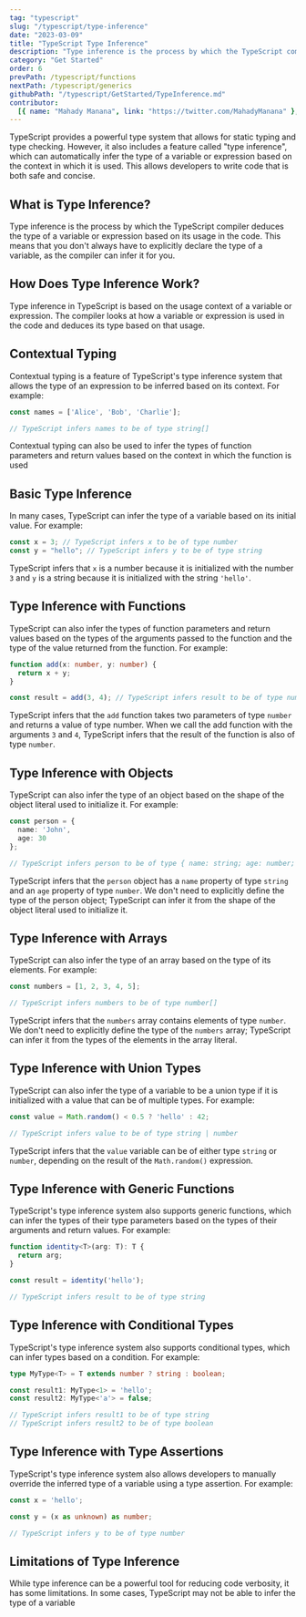 ```yaml
---
tag: "typescript"
slug: "/typescript/type-inference"
date: "2023-03-09"
title: "TypeScript Type Inference"
description: "Type inference is the process by which the TypeScript compiler deduces the type of a variable or expression based on its usage in the code."
category: "Get Started"
order: 6
prevPath: /typescript/functions
nextPath: /typescript/generics
githubPath: "/typescript/GetStarted/TypeInference.md"
contributor:
  [{ name: "Mahady Manana", link: "https://twitter.com/MahadyManana" }, { name: "Haja", link: "https://twitter.com/Haja261M" }]
---
```


TypeScript provides a powerful type system that allows for static typing and type checking. However, it also includes a feature called "type inference", which can automatically infer the type of a variable or expression based on the context in which it is used. This allows developers to write code that is both safe and concise.



## What is Type Inference?

Type inference is the process by which the TypeScript compiler deduces the type of a variable or expression based on its usage in the code. This means that you don't always have to explicitly declare the type of a variable, as the compiler can infer it for you.

## How Does Type Inference Work?

Type inference in TypeScript is based on the usage context of a variable or expression. The compiler looks at how a variable or expression is used in the code and deduces its type based on that usage.


## Contextual Typing

Contextual typing is a feature of TypeScript's type inference system that allows the type of an expression to be inferred based on its context. For example:

```typescript
const names = ['Alice', 'Bob', 'Charlie'];

// TypeScript infers names to be of type string[]
```

Contextual typing can also be used to infer the types of function parameters and return values based on the context in which the function is used

## Basic Type Inference

In many cases, TypeScript can infer the type of a variable based on its initial value. For example:

```typescript
const x = 3; // TypeScript infers x to be of type number
const y = "hello"; // TypeScript infers y to be of type string
```

TypeScript infers that `x` is a number because it is initialized with the number `3` and `y` is a string because it is initialized with the string `'hello'`.

## Type Inference with Functions

TypeScript can also infer the types of function parameters and return values based on the types of the arguments passed to the function and the type of the value returned from the function. For example:

```typescript
function add(x: number, y: number) {
  return x + y;
}

const result = add(3, 4); // TypeScript infers result to be of type number
```
TypeScript infers that the `add` function takes two parameters of type `number` and returns a value of type number. When we call the add function with the arguments `3` and `4`, TypeScript infers that the result of the function is also of type `number`.

## Type Inference with Objects

TypeScript can also infer the type of an object based on the shape of the object literal used to initialize it. For example:

```typescript
const person = {
  name: 'John',
  age: 30
};

// TypeScript infers person to be of type { name: string; age: number; }
```

TypeScript infers that the `person` object has a `name` property of type `string` and an `age` property of type `number`. We don't need to explicitly define the type of the person object; TypeScript can infer it from the shape of the object literal used to initialize it.

## Type Inference with Arrays

TypeScript can also infer the type of an array based on the type of its elements. For example:

```typescript
const numbers = [1, 2, 3, 4, 5];

// TypeScript infers numbers to be of type number[]

```
TypeScript infers that the `numbers` array contains elements of type `number`. We don't need to explicitly define the type of the `numbers` array; TypeScript can infer it from the types of the elements in the array literal.

## Type Inference with Union Types

TypeScript can also infer the type of a variable to be a union type if it is initialized with a value that can be of multiple types. For example:

```typescript
const value = Math.random() < 0.5 ? 'hello' : 42;

// TypeScript infers value to be of type string | number
```
TypeScript infers that the `value` variable can be of either type `string` or `number`, depending on the result of the `Math.random()` expression.

## Type Inference with Generic Functions

TypeScript's type inference system also supports generic functions, which can infer the types of their type parameters based on the types of their arguments and return values. For example:

```typescript
function identity<T>(arg: T): T {
  return arg;
}

const result = identity('hello');

// TypeScript infers result to be of type string
```

## Type Inference with Conditional Types

TypeScript's type inference system also supports conditional types, which can infer types based on a condition. For example:

```typescript
type MyType<T> = T extends number ? string : boolean;

const result1: MyType<1> = 'hello';
const result2: MyType<'a'> = false;

// TypeScript infers result1 to be of type string
// TypeScript infers result2 to be of type boolean
```


## Type Inference with Type Assertions

TypeScript's type inference system also allows developers to manually override the inferred type of a variable using a type assertion. For example:

```typescript
const x = 'hello';

const y = (x as unknown) as number;

// TypeScript infers y to be of type number
```



## Limitations of Type Inference

While type inference can be a powerful tool for reducing code verbosity, it has some limitations. In some cases, TypeScript may not be able to infer the type of a variable